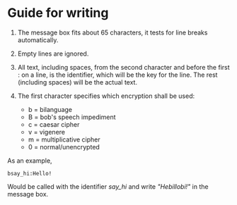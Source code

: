 # Guide for writing

1. The message box fits about 65 characters, it tests for line breaks automatically.
2. Empty lines are ignored.

3. All text, including spaces, from the second character and before the first : on a line, is the identifier, which will be the key for the line. The rest (including spaces) will be the actual text.

4. The first character specifies which encryption shall be used:

	- b = bilanguage
	- B = bob's speech impediment
	- c = caesar cipher
	- v = vigenere
	- m = multiplicative cipher
	- 0 = normal/unencrypted

As an example,

`bsay_hi:Hello!`

Would be called with the identifier _say_hi_ and write _"Hebillobi!"_ in the message box.
